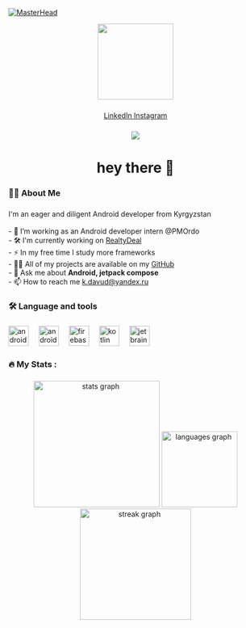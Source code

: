 [![MasterHead](https://1.bp.blogspot.com/-7A4WynwLsMw/XbBpCXG8fHI/AAAAAAAAMt4/uOa1bpLskYgrwGbllhSu2SDj_Mig8SXJQCLcBGAsYHQ/s1600/2000_600px.gif)](https://github.com/TheDavich)
<div align="center">
  <img height="150" src="https://camo.githubusercontent.com/62da68eb62b1e5f175f7d1f0191dd89a653d7908feb22d37d4a0ab07365d6791/68747470733a2f2f6d656469612e67697068792e636f6d2f6d656469612f4d3967624264396n6244724f5475314d71782f67697068792e676966" />
</div>

###

<div align="center">
  <a href="https://www.linkedin.com/in/ahmet-davud-kiztek-553870220/" target="_blank">
    LinkedIn
  </a>
  <a href="https://www.instagram.com/davudkyztek/" target="_blank">
    Instagram
  </a>
</div>

###

<div align="center">
  <img src="https://visitor-badge.laobi.icu/badge?page_id=thedavich.thedavich&" />
</div>

###

<h1 align="center">hey there 👋</h1>

###

<h3 align="left">👨‍💻  About Me</h3>

###

<p align="left">I'm an eager and diligent Android developer from Kyrgyzstan<br><br>- 🔭 I’m working as an Android developer intern @PMOrdo<br>- 🛠️ I'm currently working on <a href="https://gitlab.com/realty-deal/reltydeal_android">RealtyDeal</a><br>- ⚡ In my free time I study more frameworks<br>- 👨‍💻 All of my projects are available on my <a href="https://github.com/TheDavich">GitHub</a><br>- 💬 Ask me about <strong>Android, jetpack compose</strong><br>- 📫 How to reach me <a href="mailto:k.davud@yandex.ru">k.davud@yandex.ru</a></p>

###

<h3 align="left">🛠 Language and tools</h3>

###

<div align="left">
  <img src="https://cdn.jsdelivr.net/gh/devicons/devicon/icons/android/android-original.svg" height="40" alt="android logo" />
  <img width="12" />
  <img src="https://cdn.jsdelivr.net/gh/devicons/devicon/icons/androidstudio/androidstudio-original.svg" height="40" alt="androidstudio logo" />
  <img width="12" />
  <img src="https://cdn.jsdelivr.net/gh/devicons/devicon/icons/firebase/firebase-plain.svg" height="40" alt="firebase logo" />
  <img width="12" />
  <img src="https://cdn.jsdelivr.net/gh/devicons/devicon/icons/kotlin/kotlin-original.svg" height="40" alt="kotlin logo" />
  <img width="12" />
  <img src="https://cdn.jsdelivr.net/gh/devicons/devicon/icons/jetbrains/jetbrains-original.svg" height="40" alt="jetbrains logo" />
</div>

###

<h3 align="left">🔥   My Stats :</h3>

###

<div align="center">
  <img src="https://github-readme-stats.vercel.app/api?username=thedavich&hide_title=false&hide_rank=false&show_icons=true&include_all_commits=true&count_private=true&disable_animations=false&theme=dracula&locale=en&hide_border=false&order=1" height="250" alt="stats graph" />
  <img src="https://github-readme-stats.vercel.app/api/top-langs?username=thedavich&locale=en&hide_title=false&layout=compact&card_width=320&langs_count=5&theme=dracula&hide_border=false&order=2" height="150" alt="languages graph" />
  <img src="https://streak-stats.demolab.com?user=thedavich&locale=en&mode=daily&theme=dark&hide_border=false&border_radius=5&order=3" height="220" alt="streak graph" />
</div>

###
